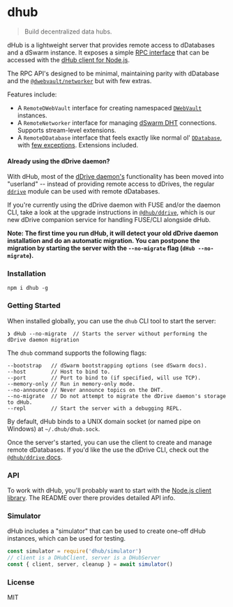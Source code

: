 # dhub


> Build decentralized data hubs.

dHub is a lightweight server that provides remote access to dDatabases and a dSwarm instance. It exposes a simple [RPC interface](https://github.com/org/rpc) that can be accessed with the [dHub client for Node.js](https://github.com/org/client).

The RPC API's designed to be minimal, maintaining parity with dDatabase and the [`@dwebvault/networker`](https://github.com/corestore-networker) but with few extras.

Features include:
* A `RemoteDWebVault` interface for creating namespaced [`DWebVault`](https://github.com/corestore) instances. 
* A `RemoteNetworker` interface for managing [dSwarm DHT](https://github.com/hyperswarm) connections. Supports stream-level extensions. 
* A `RemoteDDatabase` interface that feels exactly like normal ol' [`DDatabase`](https://github.com/protocol/dDatabase), with [few exceptions](TODO). Extensions included.

#### Already using the dDrive daemon?
With dHub, most of the [dDrive daemon's](https://github.com/protocol/dDrive-daemon) functionality has been moved into "userland" -- instead of providing remote access to dDrives, the regular [`ddrive`](https://github.com/protocol/dDrive) module can be used with remote dDatabases.

If you're currently using the dDrive daemon with FUSE and/or the daemon CLI, take a look at the upgrade instructions in [`@dhub/ddrive`](https://github.com/org/dDrive-service), which is our new dDrive companion service for handling FUSE/CLI alongside dHub.

__Note: The first time you run dHub, it will detect your old dDrive daemon installation and do an automatic migration. You can postpone the migration by starting the server with the `--no-migrate` flag (`dHub --no-migrate`).__

### Installation
```
npm i dhub -g
```

### Getting Started
When installed globally, you can use the `dhub` CLI tool to start the server:
```
❯ dHub --no-migrate  // Starts the server without performing the dDrive daemon migration
```

The `dhub` command supports the following flags:
```
--bootstrap   // dSwarm bootstrapping options (see dSwarm docs).
--host        // Host to bind to.
--port        // Port to bind to (if specified, will use TCP).
--memory-only // Run in memory-only mode.
--no-announce // Never announce topics on the DHT.
--no-migrate  // Do not attempt to migrate the dDrive daemon's storage to dHub.
--repl        // Start the server with a debugging REPL.
```

By default, dHub binds to a UNIX domain socket (or named pipe on Windows) at `~/.dhub/dhub.sock`.

Once the server's started, you can use the client to create and manage remote dDatabases. If you'd like the use the dDrive CLI, check out the [`@dhub/ddrive` docs](https://github.com/org/dDrive-service).

### API
To work with dHub, you'll probably want to start with the [Node.js client library](https://github.com/org/client). The README over there provides detailed API info.

### Simulator

dHub includes a "simulator" that can be used to create one-off dHub instances, which can be used for testing.

```js
const simulator = require('dhub/simulator')
// client is a DHubClient, server is a DHubServer
const { client, server, cleanup } = await simulator()
```

### License
MIT
